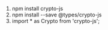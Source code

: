 1. npm install crypto-js
2. npm install --save @types/crypto-js
3. import * as Crypto from 'crypto-js';